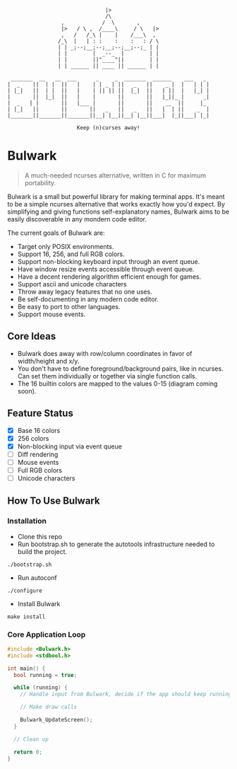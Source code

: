 ```
                               |>
                               /\
                 ,            /  \       ,
                 |>   / \ ,  /____\     / \   |>
                 ,   /   /_\ |    |    /___\  ,
                /_\  |   | : :    :    :   : / \
                | | _;--;__;--;__;--;__;--;_ | |
                | |        |  _--_  |        | |
                | |        ||"____"||        | |
                | | ______ || ____ || ______ | |

 _______  __   __  ___      _     _  _______  ______    ___   _ 
|  _    ||  | |  ||   |    | | _ | ||   _   ||    _ |  |   | | |
| |_|   ||  | |  ||   |    | || || ||  |_|  ||   | ||  |   |_| |
|       ||  |_|  ||   |    |       ||       ||   |_||_ |      _|
|  _   | |       ||   |___ |       ||       ||    __  ||     |_ 
| |_|   ||       ||       ||   _   ||   _   ||   |  | ||    _  |
|_______||_______||_______||__| |__||__| |__||___|  |_||___| |_|

                      Keep (n)curses away!
```

# Bulwark
> A much-needed ncurses alternative, written in C for maximum portability.

Bulwark is a small but powerful library for making terminal apps. It's meant to be a simple ncurses alternative that works exactly how you'd expect. By simplifying and giving functions self-explanatory names, Bulwark aims to be easily discoverable in any mondern code editor.

The current goals of Bulwark are:
* Target only POSIX environments.
* Support 16, 256, and full RGB colors.
* Support non-blocking keyboard input through an event queue.
* Have window resize events accessible through event queue.
* Have a decent rendering algorithm efficient enough for games.
* Support ascii and unicode characters
* Throw away legacy features that no one uses.
* Be self-documenting in any modern code editor.
* Be easy to port to other languages.
* Support mouse events.

## Core Ideas
* Bulwark does away with row/column coordinates in favor of width/height and x/y.
* You don't have to define foreground/background pairs, like in ncurses. Can set them individually or together via single function calls.
* The 16 builtin colors are mapped to the values 0-15 (diagram coming soon).

## Feature Status
- [x] Base 16 colors
- [x] 256 colors
- [x] Non-blocking input via event queue
- [ ] Diff rendering
- [ ] Mouse events
- [ ] Full RGB colors
- [ ] Unicode characters

## How To Use Bulwark
### Installation
* Clone this repo
* Run bootstrap.sh to generate the autotools infrastructure needed to build the project.
```
./bootstrap.sh
```
* Run autoconf
```
./configure
```
* Install Bulwark
```
make install
```

### Core Application Loop
```c
#include <Bulwark.h>
#include <stdbool.h>

int main() {
  bool running = true;

  while (running) {
    // Handle input from Bulwark, decide if the app should keep running.

    // Make draw calls

    Bulwark_UpdateScreen();
  }

  // Clean up

  return 0;
}
```
